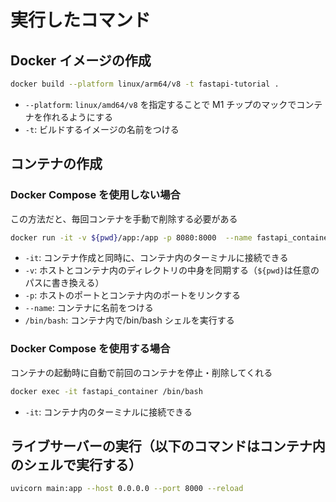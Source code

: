 # 実行したコマンド

## Docker イメージの作成

```sh
docker build --platform linux/arm64/v8 -t fastapi-tutorial .
```

- `--platform`: `linux/amd64/v8` を指定することで M1 チップのマックでコンテナを作れるようにする
- `-t`: ビルドするイメージの名前をつける

## コンテナの作成

### Docker Compose を使用しない場合

この方法だと、毎回コンテナを手動で削除する必要がある

```sh
docker run -it -v ${pwd}/app:/app -p 8080:8000  --name fastapi_container fastapi-tutorial /bin/bash
```

- `-it`: コンテナ作成と同時に、コンテナ内のターミナルに接続できる
- `-v`: ホストとコンテナ内のディレクトリの中身を同期する（`${pwd}`は任意のパスに書き換える）
- `-p`: ホストのポートとコンテナ内のポートをリンクする
- `--name`: コンテナに名前をつける
- `/bin/bash`: コンテナ内で/bin/bash シェルを実行する

### Docker Compose を使用する場合

コンテナの起動時に自動で前回のコンテナを停止・削除してくれる

```sh
docker exec -it fastapi_container /bin/bash
```

- `-it`: コンテナ内のターミナルに接続できる

## ライブサーバーの実行（以下のコマンドはコンテナ内のシェルで実行する）

```sh
uvicorn main:app --host 0.0.0.0 --port 8000 --reload
```
